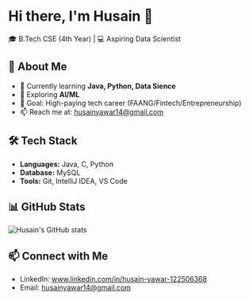 # Hi there, I'm Husain 👋

🎓 B.Tech CSE (4th Year) | 💻 Aspiring Data Scientist

## 🚀 About Me
- 🌱 Currently learning **Java, Python, Data Sience**
- 🤖 Exploring **AI/ML**
- 🎯 Goal: High-paying tech career (FAANG/Fintech/Entrepreneurship)  
- 📫 Reach me at: husainyawar14@gmail.com  

## 🛠️ Tech Stack
- **Languages:** Java, C, Python  
- **Database:** MySQL  
- **Tools:** Git, IntelliJ IDEA, VS Code  

## 📊 GitHub Stats
![Husain's GitHub stats](https://github-readme-stats.vercel.app/api?username=husainyawar&show_icons=true&theme=tokyonight)

## 📫 Connect with Me
- LinkedIn: www.linkedin.com/in/husain-yawar-122506368 
- Email: husainyawar14@gmail.com
